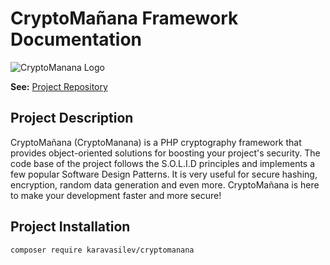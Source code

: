 # CryptoMañana Framework Documentation
![CryptoManana Logo](http://karavasilev.info/images/CryptoMananaLogo.jpg)

**See:** [Project Repository](https://github.com/TonyKaravasilev/CryptoManana)

## Project Description
CryptoMañana (CryptoManana) is a PHP cryptography framework that provides object-oriented solutions for boosting your project's security.
The code base of the project follows the S.O.L.I.D principles and implements a few popular Software Design Patterns.
It is very useful for secure hashing, encryption, random data generation and even more.
CryptoMañana is here to make your development faster and more secure!

## Project Installation
```bash
composer require karavasilev/cryptomanana
```
